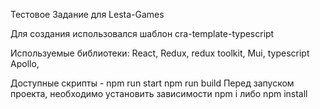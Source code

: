 Тестовое Задание для Lesta-Games

Для создания использовался шаблон cra-template-typescript

Используемые библиотеки:
React,
Redux,
redux toolkit,
Mui,
typescript
Apollo,

Доступные скрипты - 
npm run start 
npm run build
Перед запуском проекта, необходимо установить зависимости npm i либо npm install
